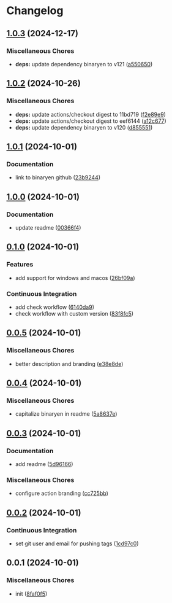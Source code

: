 # Changelog

## [1.0.3](https://github.com/phi-ag/setup-binaryen/compare/v1.0.2...v1.0.3) (2024-12-17)


### Miscellaneous Chores

* **deps:** update dependency binaryen to v121 ([a550650](https://github.com/phi-ag/setup-binaryen/commit/a550650dccd5a7051a45528edaccc39d15dac07b))

## [1.0.2](https://github.com/phi-ag/setup-binaryen/compare/v1.0.1...v1.0.2) (2024-10-26)


### Miscellaneous Chores

* **deps:** update actions/checkout digest to 11bd719 ([f2e89e9](https://github.com/phi-ag/setup-binaryen/commit/f2e89e90d67e50ae7d1f04bcfca4852fde6fbc2d))
* **deps:** update actions/checkout digest to eef6144 ([a12c677](https://github.com/phi-ag/setup-binaryen/commit/a12c677c26f1a39f347d4857b5c5b4a3868c8e51))
* **deps:** update dependency binaryen to v120 ([d855551](https://github.com/phi-ag/setup-binaryen/commit/d855551ad32e65c190c93d5972fe2a681259d853))

## [1.0.1](https://github.com/phi-ag/setup-binaryen/compare/v1.0.0...v1.0.1) (2024-10-01)


### Documentation

* link to binaryen github ([23b9244](https://github.com/phi-ag/setup-binaryen/commit/23b92446e4a4e6c9a4061d8cc85fa00ef54328f3))

## [1.0.0](https://github.com/phi-ag/setup-binaryen/compare/v0.1.0...v1.0.0) (2024-10-01)


### Documentation

* update readme ([00366f4](https://github.com/phi-ag/setup-binaryen/commit/00366f49d172495139003f6bafd7c8e333a2cabf))

## [0.1.0](https://github.com/phi-ag/setup-binaryen/compare/v0.0.5...v0.1.0) (2024-10-01)


### Features

* add support for windows and macos ([26bf09a](https://github.com/phi-ag/setup-binaryen/commit/26bf09aea974e36e9d735b0830076e8a042f6738))


### Continuous Integration

* add check workflow ([6140da9](https://github.com/phi-ag/setup-binaryen/commit/6140da94dd1dac18457cc4a06ced98fd1e48704b))
* check workflow with custom version ([83f8fc5](https://github.com/phi-ag/setup-binaryen/commit/83f8fc52e6c97bd3b36e92e7d616480a67304e56))

## [0.0.5](https://github.com/phi-ag/setup-binaryen/compare/v0.0.4...v0.0.5) (2024-10-01)


### Miscellaneous Chores

* better description and branding ([e38e8de](https://github.com/phi-ag/setup-binaryen/commit/e38e8de18ced01e712d364a6275b2c7ca7ede775))

## [0.0.4](https://github.com/phi-ag/setup-binaryen/compare/v0.0.3...v0.0.4) (2024-10-01)


### Miscellaneous Chores

* capitalize binaryen in readme ([5a8637e](https://github.com/phi-ag/setup-binaryen/commit/5a8637e29d0c4f078c3bd29ebcdd5139798ed87f))

## [0.0.3](https://github.com/phi-ag/setup-binaryen/compare/v0.0.2...v0.0.3) (2024-10-01)


### Documentation

* add readme ([5d96166](https://github.com/phi-ag/setup-binaryen/commit/5d961666acc8ee5fbb72a883fc1f6742b88848dd))


### Miscellaneous Chores

* configure action branding ([cc725bb](https://github.com/phi-ag/setup-binaryen/commit/cc725bbcf5ecba0d6da8a17733bb4ec5d74f32a4))

## [0.0.2](https://github.com/phi-ag/setup-binaryen/compare/v0.0.1...v0.0.2) (2024-10-01)


### Continuous Integration

* set git user and email for pushing tags ([1cd97c0](https://github.com/phi-ag/setup-binaryen/commit/1cd97c008055bc7f0d4ea65d1514f718e7178e64))

## 0.0.1 (2024-10-01)


### Miscellaneous Chores

* init ([8faf0f5](https://github.com/phi-ag/setup-binaryen/commit/8faf0f57346b6e085581bf510a2cecefe8302356))
